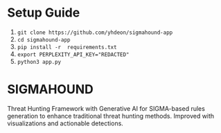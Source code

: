
# Setup Guide
1. `git clone https://github.com/yhdeon/sigmahound-app`
2. `cd sigmahound-app`
3. `pip install -r  requirements.txt`
4. `export PERPLEXITY_API_KEY="REDACTED"`
5. `python3 app.py`
# SIGMAHOUND
Threat Hunting Framework with Generative AI for SIGMA-based rules generation to enhance traditional threat hunting methods. Improved with visualizations and actionable detections.
